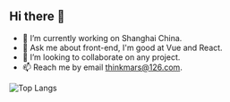 ## Hi there 👋

- 🔭 I’m currently working on Shanghai China.
- 💬 Ask me about front-end, I'm good at Vue and React.
- 👯 I’m looking to collaborate on any project.
- 📫 Reach me by email thinkmars@126.com.

![Top Langs](https://github-readme-stats.vercel.app/api/top-langs/?username=Thinkmars&layout=compact)

<!--
**ThinkMars/ThinkMars** is a ✨ _special_ ✨ repository because its `README.md` (this file) appears on your GitHub profile.

Here are some ideas to get you started:

- 🔭 I’m currently working on ...
- 🌱 I’m currently learning ...
- 👯 I’m looking to collaborate on ...
- 🤔 I’m looking for help with ...
- 💬 Ask me about ...
- 📫 How to reach me: ...
- 😄 Pronouns: ...
- ⚡ Fun fact: ...
-->
